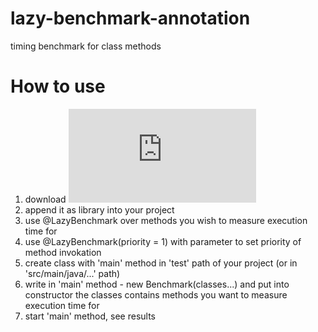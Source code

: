 # lazy-benchmark-annotation
timing benchmark for class methods

# How to use
1. download ![lazy-benchmark-annotation.jar](
https://github.com/DmitryBelenov/lazy-benchmark-annotation/blob/master/lazy-benchmark-annotation.jar)
2. append it as library into your project
3. use @LazyBenchmark over methods you wish to measure execution time for
4. use @LazyBenchmark(priority = 1) with parameter to set priority of method invokation
5. create class with 'main' method in 'test' path of your project (or in 'src/main/java/...' path)
6. write in 'main' method - new Benchmark(classes...) 
   and put into constructor the classes contains methods you want to measure execution time for
7. start 'main' method, see results   
